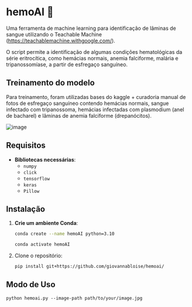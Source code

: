 # hemoAI :microscope:

Uma ferramenta de machine learning para identificação de lâminas de sangue utilizando o Teachable Machine (https://teachablemachine.withgoogle.com/).

O script permite a identificação de algumas condições hematológicas da série eritrocítica, como hemácias normais, anemia falciforme, malária e tripanossomíase, a partir de esfregaço sanguíneo.

## Treinamento do modelo

Para treinamento, foram utilizadas bases do kaggle + curadoria manual de fotos de esfregaço sanguíneo contendo hemácias normais, sangue infectado com tripanossoma, hemácias infectadas com plasmodium (anel de bacharel) e lâminas de anemia falciforme (drepanócitos).

![image](https://github.com/user-attachments/assets/369a598f-9e2e-4fe6-874b-aff13e45c6ac)

## Requisitos
- **Bibliotecas necessárias**:
  - `numpy`
  - `click`
  - `tensorflow`
  - `keras`
  - `Pillow`

## Instalação

1. **Crie um ambiente Conda**:

   ```bash
   conda create --name hemoAI python=3.10
   
   conda activate hemoAI

2. Clone o repositório:

   ```bash
   pip install git+https://github.com/giovannabloise/hemoai/
   ```

## Modo de Uso

```
python hemoai.py --image-path path/to/your/image.jpg
```
